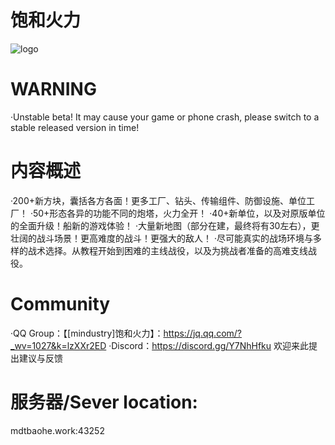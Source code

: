 # 饱和火力
![logo](https://github.com/RA2EXE/Saturation-Firepower/assets/119042209/e39d7de5-09ea-4fd6-b815-674141e0557c)

# WARNING
·Unstable beta! It may cause your game or phone crash, please switch to a stable released version in time!

# 内容概述
·200+新方块，囊括各方各面！更多工厂、钻头、传输组件、防御设施、单位工厂！
·50+形态各异的功能不同的炮塔，火力全开！
·40+新单位，以及对原版单位的全面升级！船新的游戏体验！
·大量新地图（部分在建，最终将有30左右），更壮阔的战斗场景！更高难度的战斗！更强大的敌人！
·尽可能真实的战场环境与多样的战术选择。从教程开始到困难的主线战役，以及为挑战者准备的高难支线战役。

# Community
·QQ Group：【[mindustry]饱和火力】：https://jq.qq.com/?_wv=1027&k=lzXXr2ED
·Discord：https://discord.gg/Y7NhHfku
欢迎来此提出建议与反馈

# 服务器/Sever location:
mdtbaohe.work:43252


